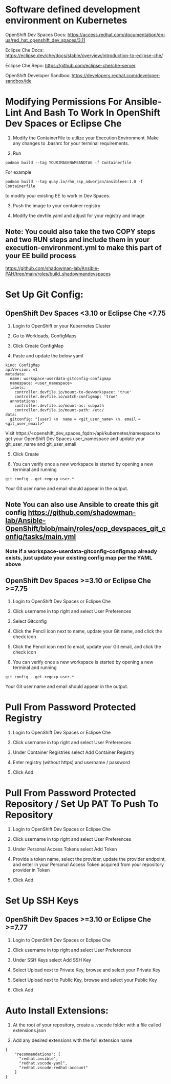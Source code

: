 # Software defined development environment on Kubernetes

OpenShift Dev Spaces Docs: https://access.redhat.com/documentation/en-us/red_hat_openshift_dev_spaces/3.11

Eclipse Che Docs: https://eclipse.dev/che/docs/stable/overview/introduction-to-eclipse-che/

Eclipse Che Repo: https://github.com/eclipse-che/che-server

OpenShift Developer Sandbox: https://developers.redhat.com/developer-sandbox/ide

# Modifying Permissions For Ansible-Lint And Bash To Work In OpenShift Dev Spaces or Eclipse Che

1) Modify the ContainerFile to utilize your Execution Environment. Make any changes to .bashrc for your terminal requirements.

2) Run
```
podman build --tag YOURIMAGENAMEANDTAG -f Containerfile
```
For example
```
podman build --tag quay.io/rhn_ssp_adworjan/ansibleee:1.0 -f Containerfile
```
to modify your existing EE to work in Dev Spaces.

3) Push the image to your container registry

4) Modify the devfile.yaml and adjust for your registry and image

## Note: You could also take the two COPY steps and two RUN steps and include them in your execution-environment.yml to make this part of your EE build process
https://github.com/shadowman-lab/Ansible-PAH/tree/main/roles/build_shadowmandevspaces

# Set Up Git Config:

## OpenShift Dev Spaces <3.10 or Eclipse Che <7.75

1) Login to OpenShift or your Kubernetes Cluster

2) Go to Workloads, ConfigMaps

3) Click Create ConfigMap

4) Paste and update the below yaml
```
kind: ConfigMap
apiVersion: v1
metadata:
  name: workspace-userdata-gitconfig-configmap
  namespace: <user_namespace>
  labels:
    controller.devfile.io/mount-to-devworkspace: 'true'
    controller.devfile.io/watch-configmap: 'true'
  annotations:
    controller.devfile.io/mount-as: subpath
    controller.devfile.io/mount-path: /etc/
data:
  gitconfig: "[user] \n  name = <git_user_name> \n  email = <git_user_email>"
```
Visit https://<openshift_dev_spaces_fqdn>/api/kubernetes/namespace to get your OpenShift Dev Spaces user_namespace and update your git_user_name and git_user_email

5) Click Create

6) You can verify once a new workspace is started by opening a new terminal and running

```
git config --get-regexp user.*
```

Your Git user name and email should appear in the output.

## Note You can also use Ansible to create this git config https://github.com/shadowman-lab/Ansible-OpenShift/blob/main/roles/ocp_devspaces_git_config/tasks/main.yml

### Note if a workspace-userdata-gitconfig-configmap already exists, just update your existing config map per the YAML above

## OpenShift Dev Spaces >=3.10 or Eclipse Che >=7.75

1) Login to OpenShift Dev Spaces or Eclipse Che

2) Click username in top right and select User Preferences

3) Select Gitconfig

4) Click the Pencil icon next to name, update your Git name, and click the check icon

5) Click the Pencil icon next to email, update your Git email, and click the check icon

6) You can verify once a new workspace is started by opening a new terminal and running

```
git config --get-regexp user.*
```

Your Git user name and email should appear in the output.

# Pull From Password Protected Registry

1) Login to OpenShift Dev Spaces or Eclipse Che

2) Click username in top right and select User Preferences

3) Under Container Registries select Add Container Registry

4) Enter registry (without https) and username / password

5) Click Add

# Pull From Password Protected Repository / Set Up PAT To Push To Repository

1) Login to OpenShift Dev Spaces or Eclipse Che

2) Click username in top right and select User Preferences

3) Under Personal Access Tokens select Add Token

4) Provide a token name, select the provider, update the provider endpoint, and enter in your Personal Access Token acquired from your repository provider in Token

5) Click Add

# Set Up SSH Keys

## OpenShift Dev Spaces >=3.10 or Eclipse Che >=7.77

1) Login to OpenShift Dev Spaces or Eclipse Che

2) Click username in top right and select User Preferences

3) Under SSH Keys select Add SSH Key

4) Select Upload next to Private Key, browse and select your Private Key

5) Select Upload next to Public Key, browse and select your Public Key

6) Click Add

# Auto Install Extensions:

1) At the root of your repository, create a .vscode folder with a file called extensions.json

2) Add any desired extensions with the full extension name

```
{
    "recommendations": [
      "redhat.ansible",
      "redhat.vscode-yaml",
      "redhat.vscode-redhat-account"
    ]
}
```
